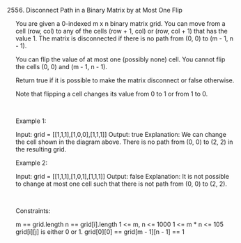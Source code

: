 2556. Disconnect Path in a Binary Matrix by at Most One Flip

You are given a 0-indexed m x n binary matrix grid. You can move from a cell (row, col) to any of the cells (row + 1, col) or (row, col + 1) that has the value 1. The matrix is disconnected if there is no path from (0, 0) to (m - 1, n - 1).

You can flip the value of at most one (possibly none) cell. You cannot flip the cells (0, 0) and (m - 1, n - 1).

Return true if it is possible to make the matrix disconnect or false otherwise.

Note that flipping a cell changes its value from 0 to 1 or from 1 to 0.

 

Example 1:

Input: grid = [[1,1,1],[1,0,0],[1,1,1]]
Output: true
Explanation: We can change the cell shown in the diagram above. There is no path from (0, 0) to (2, 2) in the resulting grid.


Example 2:

Input: grid = [[1,1,1],[1,0,1],[1,1,1]]
Output: false
Explanation: It is not possible to change at most one cell such that there is not path from (0, 0) to (2, 2).


 

Constraints:

m == grid.length
n == grid[i].length
1 <= m, n <= 1000
1 <= m * n <= 105
grid[i][j] is either 0 or 1.
grid[0][0] == grid[m - 1][n - 1] == 1
